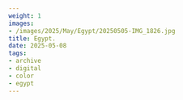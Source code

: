 ```yaml
---
weight: 1
images:
- /images/2025/May/Egypt/20250505-IMG_1826.jpg
title: Egypt.
date: 2025-05-08
tags:
- archive
- digital
- color
- egypt
---
```


